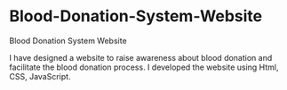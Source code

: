# Blood-Donation-System-Website
Blood Donation System Website

I have designed a website to raise awareness about blood donation and facilitate the blood donation process. I developed the website
using Html, CSS, JavaScript.
